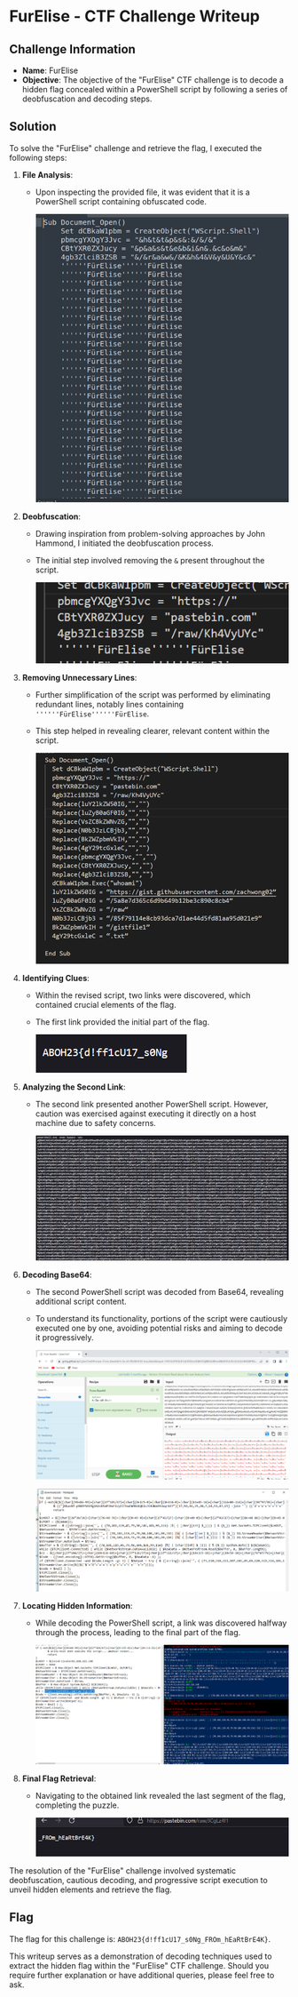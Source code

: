 # FurElise - CTF Challenge Writeup

## Challenge Information
- **Name**: FurElise
- **Objective**: The objective of the "FurElise" CTF challenge is to decode a hidden flag concealed within a PowerShell script by following a series of deobfuscation and decoding steps.

## Solution
To solve the "FurElise" challenge and retrieve the flag, I executed the following steps:

1. **File Analysis**:
   - Upon inspecting the provided file, it was evident that it is a PowerShell script containing obfuscated code.


        ![Challenge](challenge.png)

2. **Deobfuscation**:
   - Drawing inspiration from problem-solving approaches by John Hammond, I initiated the deobfuscation process.
   - The initial step involved removing the `&` present throughout the script.


        ![Removed &](<removed and.png>)

3. **Removing Unnecessary Lines**:
   - Further simplification of the script was performed by eliminating redundant lines, notably lines containing `''''''FürElise''''''FürElise`.
   - This step helped in revealing clearer, relevant content within the script.


        ![Removed Everything](<removed everything.png>)

4. **Identifying Clues**:
   - Within the revised script, two links were discovered, which contained crucial elements of the flag.
   - The first link provided the initial part of the flag.


        ![Flag Part 1](<flag part 1.png>)

5. **Analyzing the Second Link**:
   - The second link presented another PowerShell script. However, caution was exercised against executing it directly on a host machine due to safety concerns.


        ![Powershell Part 1](<1 powershell.png>)

6. **Decoding Base64**:
   - The second PowerShell script was decoded from Base64, revealing additional script content.
   - To understand its functionality, portions of the script were cautiously executed one by one, avoiding potential risks and aiming to decode it progressively.


        ![Decode Base64](<decode base64.png>)


        ![Powershell Part 2](<2 powershell.png>)

7. **Locating Hidden Information**:
   - While decoding the PowerShell script, a link was discovered halfway through the process, leading to the final part of the flag.


        ![Decoding](decoding.png)

8. **Final Flag Retrieval**:
   - Navigating to the obtained link revealed the last segment of the flag, completing the puzzle.


        ![Flag Part 2](<flag part 2.png>)

The resolution of the "FurElise" challenge involved systematic deobfuscation, cautious decoding, and progressive script execution to unveil hidden elements and retrieve the flag.

## Flag
The flag for this challenge is: `ABOH23{d!ff1cU17_s0Ng_FROm_hEaRtBrE4K}`.

This writeup serves as a demonstration of decoding techniques used to extract the hidden flag within the "FurElise" CTF challenge. Should you require further explanation or have additional queries, please feel free to ask.

